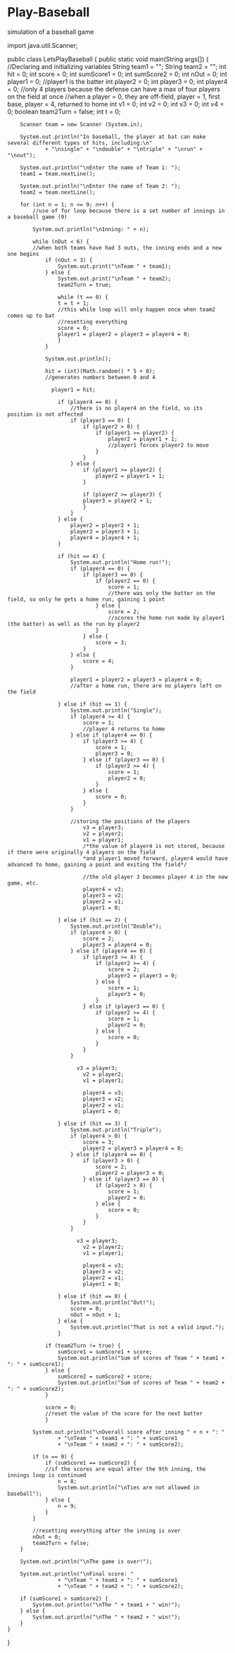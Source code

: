 # Play-Baseball
simulation of a baseball game

import java.util.Scanner;

public class LetsPlayBaseball
{
	public static void main(String args[])
	{
		//Declaring and initializing variables
		String team1 = "";
		String team2 = "";
		int hit = 0;
		int score = 0;
		int sumScore1 = 0;
		int sumScore2 = 0;
		int nOut = 0;
		int player1 = 0;
		//player1 is the batter
		int player2 = 0;
		int player3 = 0;
		int player4 = 0;
		//only 4 players because the defense can have a max of four players on the field at once
		//when a player = 0, they are off-field, player = 1, first base, player = 4, returned to home
		int v1 = 0;
		int v2 = 0;
		int v3 = 0;
		int v4 = 0;
		boolean team2Turn = false;
		int t = 0;
		
		Scanner team = new Scanner (System.in);
		
		System.out.println("In baseball, the player at bat can make several different types of hits, including:\n"
				+ "\nsingle" + "\ndouble" + "\ntriple" + "\nrun" + "\nout");
		
		System.out.println("\nEnter the name of Team 1: ");
		team1 = team.nextLine();
		
		System.out.println("\nEnter the name of Team 2: ");
		team2 = team.nextLine();
		
		for (int n = 1; n <= 9; n++) {
			//use of for loop because there is a set number of innings in a baseball game (9)

			System.out.println("\nInning: " + n);
			
			while (nOut < 6) {
			//when both teams have had 3 outs, the inning ends and a new one begins
				if (nOut < 3) {
					System.out.print("\nTeam " + team1);
				} else {
					System.out.print("\nTeam " + team2);
					team2Turn = true;
			
					while (t == 0) {
					t = t + 1;
					//this while loop will only happen once when team2 comes up to bat
					//resetting everything
					score = 0;
					player1 = player2 = player3 = player4 = 0;
					}
				} 
				
				System.out.println();
				
				hit = (int)(Math.random() * 5 + 0);
				//generates numbers between 0 and 4
				
				  player1 = hit;
					
					if (player4 == 0) {
						//there is no player4 on the field, so its position is not affected
						if (player3 == 0) {
							if (player2 > 0) {
								if (player1 >= player2) {
									player2 = player1 + 1;
									//player1 forces player2 to move
								}
							}
						} else {
							if (player1 >= player2) {
								player2 = player1 + 1;
							}
							
							if (player2 >= player3) {
							player3 = player2 + 1;
							}
						}
					} else {
						player2 = player2 + 1;
						player3 = player3 + 1;
						player4 = player4 + 1;
					}
					
					if (hit == 4) {	
						System.out.println("Home run!");
						if (player4 == 0) {
							if (player3 == 0) {
								if (player2 == 0) {
									score = 1;
									//there was only the batter on the field, so only he gets a home run, gaining 1 point
								} else {
									score = 2;
									//scores the home run made by player1 (the batter) as well as the run by player2
								}
							} else {
								score = 3;
							}
						} else {
							score = 4;	
						}
						
						player1 = player2 = player3 = player4 = 0;
						//after a home run, there are no players left on the field
						
					} else if (hit == 1) {
						System.out.println("Single");
						if (player4 >= 4) {
							score = 1;
							//player 4 returns to home
						} else if (player4 == 0) {
							if (player3 >= 4) {
								score = 1;
								player3 = 0;
							} else if (player3 == 0) {
								if (player2 >= 4) {
									score = 1;
									player2 = 0;
								}
							} else {
								score = 0;
							}
						}
	
						//storing the positions of the players
							v3 = player3;
							v2 = player2;
							v1 = player1;
							/*the value of player4 is not stored, because if there were originally 4 players on the field
							*and player1 moved forward, player4 would have advanced to home, gaining a point and exiting the field*/
							
							//the old player 3 becomes player 4 in the new game, etc.
							player4 = v3;
							player3 = v2;
							player2 = v1;
							player1 = 0; 
							 
					} else if (hit == 2) {
						System.out.println("Double");
						if (player4 > 0) {
							score = 2;
							player3 = player4 = 0;
						} else if (player4 == 0) {
							if (player3 >= 4) {
								if (player2 >= 4) {
									score = 2;
									player2 = player3 = 0;
								} else {
									score = 1;
									player3 = 0;
								}
							} else if (player3 == 0) {
								if (player2 >= 4) {
									score = 1;
									player2 = 0;
								} else {
									score = 0;
								}
							}
						}
							
						  v3 = player3;
							v2 = player2;
							v1 = player1;
							
							player4 = v3;
							player3 = v2;
							player2 = v1;
							player1 = 0; 		
						
					} else if (hit == 3) {
						System.out.println("Triple");
						if (player4 > 0) {
							score = 3;
							player2 = player3 = player4 = 0;
						} else if (player4 == 0) {
							if (player3 > 0) {
								score = 2;
								player2 = player3 = 0;
							} else if (player3 == 0) {
								if (player2 > 0) {
									score = 1;
									player2 = 0;
								} else {
									score = 0;
								}
							}
						}
							
						  v3 = player3;
							v2 = player2;
							v1 = player1;
							
							player4 = v3;
							player3 = v2;
							player2 = v1;
							player1 = 0; 	
					
					} else if (hit == 0) {
						System.out.println("Out!");
						score = 0;
						nOut = nOut + 1;
					} else {
						System.out.println("That is not a valid input.");
					}	
				
				if (team2Turn != true) {
					sumScore1 = sumScore1 + score;
					System.out.println("Sum of scores of Team " + team1 + ": " + sumScore1);
				} else {
					sumScore2 = sumScore2 + score;
					System.out.println("Sum of scores of Team " + team2 + ": " + sumScore2);
				}
				
				score = 0;
				//reset the value of the score for the next batter
				}
			
			System.out.println("\nOverall score after inning " + n + ": "
					+ "\nTeam " + team1 + ": " + sumScore1
					+ "\nTeam " + team2 + ": " + sumScore2);
		
			if (n == 9) {
				if (sumScore1 == sumScore2) {
				//if the scores are equal after the 9th inning, the innings loop is continued
					n = 8;
					System.out.println("\nTies are not allowed in baseball");
				} else {
					n = 9;
				}
			}
				
			//resetting everything after the inning is over
			nOut = 0;
			team2Turn = false;
		}
		
		System.out.println("\nThe game is over!");	
		
		System.out.println("\nFinal score: "
					+ "\nTeam " + team1 + ": " + sumScore1
					+ "\nTeam " + team2 + ": " + sumScore2);
		
		if (sumScore1 > sumScore2) {
			System.out.println("\nThe " + team1 + " win!");
		} else {
			System.out.println("\nThe " + team2 + " win!");
		}
	}
}


